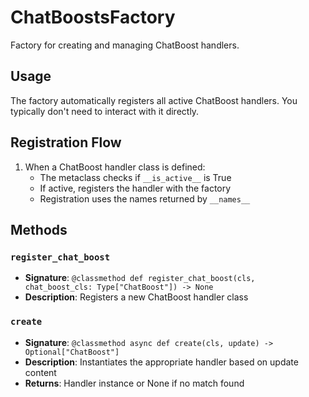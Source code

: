 # ChatBoostsFactory

Factory for creating and managing ChatBoost handlers.

## Usage

The factory automatically registers all active ChatBoost handlers. 
You typically don't need to interact with it directly.

## Registration Flow

1. When a ChatBoost handler class is defined:
   - The metaclass checks if `__is_active__` is True
   - If active, registers the handler with the factory
   - Registration uses the names returned by `__names__`

## Methods

### `register_chat_boost`
- **Signature**: `@classmethod def register_chat_boost(cls, chat_boost_cls: Type["ChatBoost"]) -> None`
- **Description**: Registers a new ChatBoost handler class

### `create`
- **Signature**: `@classmethod async def create(cls, update) -> Optional["ChatBoost"]`
- **Description**: Instantiates the appropriate handler based on update content
- **Returns**: Handler instance or None if no match found

